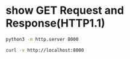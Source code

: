 # show GET Request and Response(HTTP1.1)

```bash
python3 -m http.server 8000
```

```bash
curl -v http://localhost:8000
```
